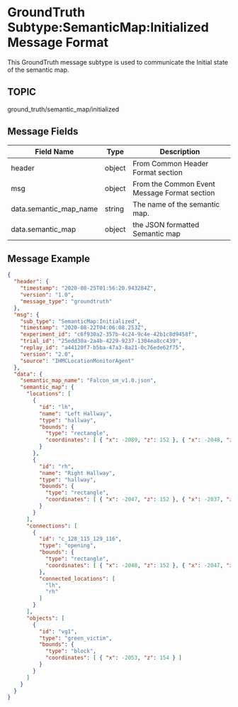 # GroundTruth Subtype:SemanticMap:Initialized Message Format
This GroundTruth message subtype is used to communicate the Initial state of the semantic map.

## TOPIC

ground_truth/semantic_map/initialized

## Message Fields

| Field Name | Type | Description
| --- | --- | ---|
| header | object | From Common Header Format section
| msg | object | From the Common Event Message Format section 
| data.semantic_map_name | string | The name of the semantic map.|
| data.semantic_map | object | the JSON formatted Semantic map

## Message Example

```json
{
  "header": {
    "timestamp": "2020-08-25T01:56:20.943284Z",
    "version": "1.0",
    "message_type": "groundtruth"
  },
  "msg": {
    "sub_type": "SemanticMap:Initialized",
    "timestamp": "2020-08-22T04:06:08.253Z",
    "experiment_id": "c6f930a2-357b-4c24-9c4e-42b1c8d9458f",
    "trial_id": "25edd30a-2a4b-4229-9237-1304ea8cc439",
    "replay_id": "a44120f7-b5ba-47a3-8a21-0c76ede62f75",
    "version": "2.0",
    "source": "IHMCLocationMonitorAgent"
  },
  "data": {
    "semantic_map_name": "Falcon_sm_v1.0.json",
    "semantic_map": {
      "locations": [
        {
          "id": "lh",
          "name": "Left Hallway",
          "type": "hallway",
          "bounds": {
            "type": "rectangle",
            "coordinates": [ { "x": -2089, "z": 152 }, { "x": -2048, "z": 156 } ]
          }
        },
        {
          "id": "rh",
          "name": "Right Hallway",
          "type": "hallway",
          "bounds": {
            "type": "rectangle",
            "coordinates": [ { "x": -2047, "z": 152 }, { "x": -2037, "z": 156  } ]
          }
        }
      ],
      "connections": [
        {
          "id": "c_128_115_129_116",
          "type": "opening",
          "bounds": {
            "type": "rectangle",
            "coordinates": [ { "x": -2048, "z": 152 }, { "x": -2047, "z": 156 } ]
          },
          "connected_locations": [
            "lh",
            "rh"
          ]
        }
      ],
      "objects": [
        {
          "id": "vg1",
          "type": "green_victim",
          "bounds": {
            "type": "block",
            "coordinates": [ { "x": -2053, "z": 154 } ]
          }
        }
      ]
    }
  }
}
```